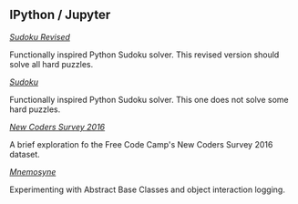## IPython / Jupyter

[*Sudoku Revised*](https://github.com/tkuriyama/notebooks/blob/master/ipython/sudoku_revised.ipynb)

Functionally inspired Python Sudoku solver. This revised version should solve all hard puzzles.

[*Sudoku*](https://github.com/tkuriyama/notebooks/blob/master/ipython/sudoku.ipynb)

Functionally inspired Python Sudoku solver. This one does not solve some hard puzzles.

[*New Coders Survey 2016*](https://github.com/tkuriyama/notebooks/blob/master/ipython/New_Coders_Survey_2016.ipynb)

A brief exploration fo the Free Code Camp's New Coders Survey 2016 dataset.


[*Mnemosyne*](https://github.com/tkuriyama/notebooks/blob/master/ipython/Mnemosyne.ipynb)

Experimenting with Abstract Base Classes and object interaction logging.


